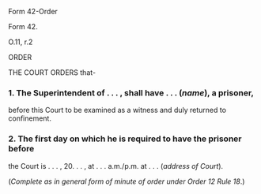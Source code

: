 Form 42-Order

Form 42.

O.11, r.2

ORDER

THE COURT ORDERS that-

### 1\. The Superintendent of . . . , shall have . . . (*name*), a prisoner,
before this Court to be examined as a witness and duly returned to
confinement.

### 2\. The first day on which he is required to have the prisoner before
the Court is . . . , 20. . . , at . . . a.m./p.m. at . . . (*address of
Court*).

(*Complete as in general form of minute of order under Order 12 Rule
18*.)

